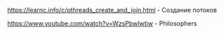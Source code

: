 https://learnc.info/c/pthreads_create_and_join.html - Создание потоков

https://www.youtube.com/watch?v=WzsPbwIwtiw - Philosophers